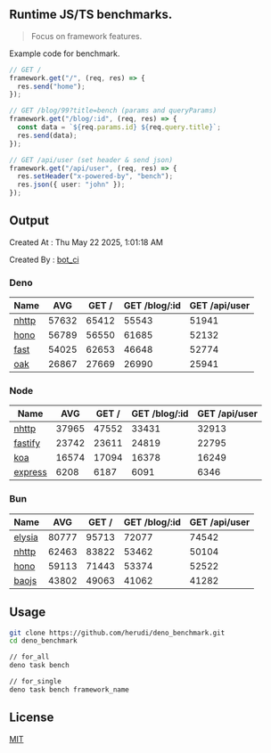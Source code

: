 ## Runtime JS/TS benchmarks.

> Focus on framework features.

Example code for benchmark.
```ts
// GET /
framework.get("/", (req, res) => {
  res.send("home");
});

// GET /blog/99?title=bench (params and queryParams)
framework.get("/blog/:id", (req, res) => {
  const data = `${req.params.id} ${req.query.title}`;
  res.send(data);
});

// GET /api/user (set header & send json)
framework.get("/api/user", (req, res) => {
  res.setHeader("x-powered-by", "bench");
  res.json({ user: "john" });
});
```

## Output
Created At : Thu May 22 2025, 1:01:18 AM

Created By : [bot_ci](https://github.com/herudi/deno_benchmarks/commits?author=github-actions%5Bbot%5D)


### Deno
|Name|AVG|GET /|GET /blog/:id|GET /api/user|
|----|----|----|----|----|
|[nhttp](https://github.com/nhttp/nhttp)|57632|65412|55543|51941|
|[hono](https://github.com/honojs/hono)|56789|56550|61685|52132|
|[fast](https://github.com/danteissaias/fast)|54025|62653|46648|52774|
|[oak](https://github.com/oakserver/oak)|26867|27669|26990|25941|
  


### Node
|Name|AVG|GET /|GET /blog/:id|GET /api/user|
|----|----|----|----|----|
|[nhttp](https://github.com/nhttp/nhttp)|37965|47552|33431|32913|
|[fastify](https://github.com/fastify/fastify)|23742|23611|24819|22795|
|[koa](https://github.com/koajs/koa)|16574|17094|16378|16249|
|[express](https://github.com/expressjs/express)|6208|6187|6091|6346|
  


### Bun
|Name|AVG|GET /|GET /blog/:id|GET /api/user|
|----|----|----|----|----|
|[elysia](https://github.com/elysiajs/elysia)|80777|95713|72077|74542|
|[nhttp](https://github.com/nhttp/nhttp)|62463|83822|53462|50104|
|[hono](https://github.com/honojs/hono)|59113|71443|53374|52522|
|[baojs](https://github.com/mattreid1/baojs)|43802|49063|41062|41282|
  



## Usage

```bash
git clone https://github.com/herudi/deno_benchmark.git
cd deno_benchmark

// for_all
deno task bench

// for_single
deno task bench framework_name
```

## License

[MIT](LICENSE)


